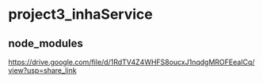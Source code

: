 # project3_inhaService

## node_modules

https://drive.google.com/file/d/1RdTV4Z4WHFS8oucxJ1nqdgMROFEeaICq/view?usp=share_link

